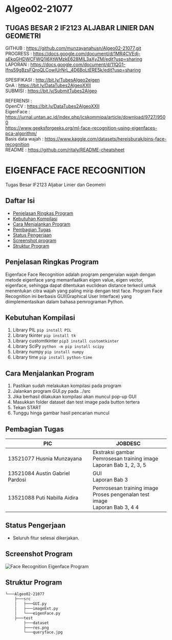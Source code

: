 # Algeo02-21077

## TUGAS BESAR 2 IF2123 ALJABAR LINIER DAN GEOMETRI

GITHUB : https://github.com/munzayanahusn/Algeo02-21077.git
<br>
PROGRESS : https://docs.google.com/document/d/1MR4CVEdj-aEkqGHDWCFWQ1I6XtWMzkE628MIL3aXyZM/edit?usp=sharing
<br>
LAPORAN : https://docs.google.com/document/d/11QG1-Ifns59gBzsFQroQLCowIUrNrL_4D6BoLtERE5k/edit?usp=sharing
<br>

SPESIFIKASI : http://bit.ly/TubesAlgeo2eigen
<br>
QnA : https://bit.ly/DataTubes2AlgeoXXII
<br>
SUBMISI : https://bit.ly/SubmitTubes2Algeo
<br>

REFERENSI : <br>
OpenCV : https://bit.ly/DataTubes2AlgeoXXII <br>
EigenFace : https://jurnal.untan.ac.id/index.php/jcskommipa/article/download/9727/9500 <br>
https://www.geeksforgeeks.org/ml-face-recognition-using-eigenfaces-pca-algorithm/ <br>
Basis data wajah : https://www.kaggle.com/datasets/hereisburak/pins-face-recognition <br>
README : https://github.com/ritaly/README-cheatsheet <br>

# EIGENFACE FACE RECOGNITION

Tugas Besar IF2123 Aljabar Linier dan Geometri

## Daftar Isi

- [Penjelasan Ringkas Program](#penjelasan-ringkas-program)
- [Kebutuhan Kompilasi](#kebutuhan-kompilasi)
- [Cara Menjalankan Program](#cara-menjalankan-program)
- [Pembagian Tugas](#pembagian-tugas)
- [Status Pengerjaan](#status-pengerjaan)
- [Screenshot program](#screenshot-program)
- [Struktur Program](#struktur-program)

## Penjelasan Ringkas Program

Eigenface Face Recognition adalah program pengenalan wajah dengan metode eigenface yang memanfaatkan eigen value, eigen vector, eigenface, sehingga dapat ditentukan euclidean distance terkecil untuk menentukan citra wajah yang paling mirip dengan test face. Program Face Recognition ini berbasis GUI(Graphical User Interface) yang diimplementasikan dalam bahasa pemrograman Python.

## Kebutuhan Kompilasi

1. Library PIL
    `pip install PIL`
2. Library tkinter
    `pip install tk`
3. Library customtkinter
    `pip3 install customtkinter`
4. Library SciPy
    `python -m pip install scipy`
5. Library numpy
    `pip install numpy`
6. Library time
    `pip install python-time`


## Cara Menjalankan Program

1. Pastikan sudah melakukan kompilasi pada program
2. Jalankan program GUI.py pada ../src
3. Jika berhasil dilakukan kompilasi akan muncul pop-up GUI
4. Masukkan folder dataset dan test image pada button tertera
5. Tekan START
6. Tunggu hinga gambar hasil pencarian muncul

## Pembagian Tugas

| PIC                             | JOBDESC                                                                          |
| ------------------------------- | -------------------------------------------------------------------------------- |
| 13521077 Husnia Munzayana       | Ekstraksi gambar<br>Pemrosesan training image<br>Laporan Bab 1, 2, 3, 5          |
| 13521084 Austin Gabriel Pardosi | GUI<br> Laporan Bab 3                                                            |
| 13521088 Puti Nabilla Aidira    | Pemrosesan training image<br>Proses pengenalan test image<br> Laporan Bab 3, 4 4 |

## Status Pengerjaan

- Seluruh fitur selesai dikerjakan.

## Screenshot Program

![Face Recognition Eigenface Program](./program.jpg)

## Struktur Program

```bash
└───Algeo02-21077
    ├───src
    │   ├───GUI.py
    │   ├───imageExt.py
    │   └───eigenFace.py
    ├───test
        ├───dataset
        ├───res.png
        └───queryface.jpg
  
```
